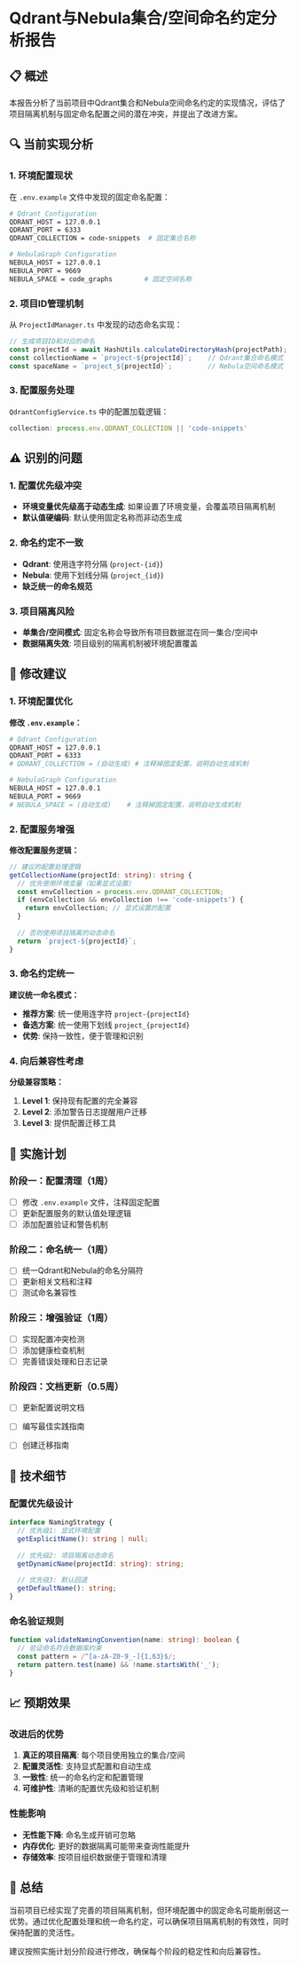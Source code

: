 # Qdrant与Nebula集合/空间命名约定分析报告

## 📋 概述

本报告分析了当前项目中Qdrant集合和Nebula空间命名约定的实现情况，评估了项目隔离机制与固定命名配置之间的潜在冲突，并提出了改进方案。

## 🔍 当前实现分析

### 1. 环境配置现状

在 `.env.example` 文件中发现的固定命名配置：

```bash
# Qdrant Configuration
QDRANT_HOST = 127.0.0.1
QDRANT_PORT = 6333
QDRANT_COLLECTION = code-snippets  # 固定集合名称

# NebulaGraph Configuration  
NEBULA_HOST = 127.0.0.1
NEBULA_PORT = 9669
NEBULA_SPACE = code_graphs        # 固定空间名称
```

### 2. 项目ID管理机制

从 `ProjectIdManager.ts` 中发现的动态命名实现：

```typescript
// 生成项目ID和对应的命名
const projectId = await HashUtils.calculateDirectoryHash(projectPath);
const collectionName = `project-${projectId}`;    // Qdrant集合命名模式
const spaceName = `project_${projectId}`;         // Nebula空间命名模式
```

### 3. 配置服务处理

`QdrantConfigService.ts` 中的配置加载逻辑：

```typescript
collection: process.env.QDRANT_COLLECTION || 'code-snippets'
```

## ⚠️ 识别的问题

### 1. 配置优先级冲突
- **环境变量优先级高于动态生成**: 如果设置了环境变量，会覆盖项目隔离机制
- **默认值硬编码**: 默认使用固定名称而非动态生成

### 2. 命名约定不一致
- **Qdrant**: 使用连字符分隔 (`project-{id}`)
- **Nebula**: 使用下划线分隔 (`project_{id}`)
- **缺乏统一的命名规范**

### 3. 项目隔离风险
- **单集合/空间模式**: 固定名称会导致所有项目数据混在同一集合/空间中
- **数据隔离失效**: 项目级别的隔离机制被环境配置覆盖

## 🎯 修改建议

### 1. 环境配置优化

**修改 `.env.example`：**
```bash
# Qdrant Configuration
QDRANT_HOST = 127.0.0.1
QDRANT_PORT = 6333
# QDRANT_COLLECTION = (自动生成) # 注释掉固定配置，说明自动生成机制

# NebulaGraph Configuration  
NEBULA_HOST = 127.0.0.1
NEBULA_PORT = 9669
# NEBULA_SPACE = (自动生成)    # 注释掉固定配置，说明自动生成机制
```

### 2. 配置服务增强

**修改配置服务逻辑：**
```typescript
// 建议的配置处理逻辑
getCollectionName(projectId: string): string {
  // 优先使用环境变量（如果显式设置）
  const envCollection = process.env.QDRANT_COLLECTION;
  if (envCollection && envCollection !== 'code-snippets') {
    return envCollection; // 显式设置的配置
  }
  
  // 否则使用项目隔离的动态命名
  return `project-${projectId}`;
}
```

### 3. 命名约定统一

**建议统一命名模式：**
- **推荐方案**: 统一使用连字符 `project-{projectId}`
- **备选方案**: 统一使用下划线 `project_{projectId}`
- **优势**: 保持一致性，便于管理和识别

### 4. 向后兼容性考虑

**分级兼容策略：**
1. **Level 1**: 保持现有配置的完全兼容
2. **Level 2**: 添加警告日志提醒用户迁移
3. **Level 3**: 提供配置迁移工具

## 🚀 实施计划

### 阶段一：配置清理（1周）
- [ ] 修改 `.env.example` 文件，注释固定配置
- [ ] 更新配置服务的默认值处理逻辑
- [ ] 添加配置验证和警告机制

### 阶段二：命名统一（1周）
- [ ] 统一Qdrant和Nebula的命名分隔符
- [ ] 更新相关文档和注释
- [ ] 测试命名兼容性

### 阶段三：增强验证（1周）
- [ ] 实现配置冲突检测
- [ ] 添加健康检查机制
- [ ] 完善错误处理和日志记录

### 阶段四：文档更新（0.5周）
- [ ] 更新配置说明文档
- [ ] 编写最佳实践指南
- [ ] 创建迁移指南


## 🔧 技术细节

### 配置优先级设计
```typescript
interface NamingStrategy {
  // 优先级1: 显式环境配置
  getExplicitName(): string | null;
  
  // 优先级2: 项目隔离动态命名
  getDynamicName(projectId: string): string;
  
  // 优先级3: 默认回退
  getDefaultName(): string;
}
```

### 命名验证规则
```typescript
function validateNamingConvention(name: string): boolean {
  // 验证命名符合数据库约束
  const pattern = /^[a-zA-Z0-9_-]{1,63}$/;
  return pattern.test(name) && !name.startsWith('_');
}
```

## 📈 预期效果

### 改进后的优势
1. **真正的项目隔离**: 每个项目使用独立的集合/空间
2. **配置灵活性**: 支持显式配置和自动生成
3. **一致性**: 统一的命名约定和配置管理
4. **可维护性**: 清晰的配置优先级和验证机制

### 性能影响
- **无性能下降**: 命名生成开销可忽略
- **内存优化**: 更好的数据隔离可能带来查询性能提升
- **存储效率**: 按项目组织数据便于管理和清理


## 📝 总结

当前项目已经实现了完善的项目隔离机制，但环境配置中的固定命名可能削弱这一优势。通过优化配置处理和统一命名约定，可以确保项目隔离机制的有效性，同时保持配置的灵活性。

建议按照实施计划分阶段进行修改，确保每个阶段的稳定性和向后兼容性。